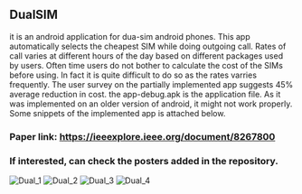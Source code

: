 ## DualSIM
it is an android application for dua-sim android phones. This app automatically selects the cheapest SIM while doing outgoing call. Rates of call varies at different hours of the day based on different packages used by users. Often time users do not bother to calculate the cost of the SIMs before using. In fact it is quite difficult to do so as the rates varries frequently. The user survey on the partially implemented app suggests 45% average reduction in cost.
the app-debug.apk is the application file. As it was implemented on an older version of android, it might not work properly. Some snippets of the implemented app is attached below.
### Paper link: https://ieeexplore.ieee.org/document/8267800
### If interested, can check the posters added in the repository. 

![Dual_1](https://user-images.githubusercontent.com/19349857/100906753-2293a080-348f-11eb-9dbb-2cfdc5470da4.jpg)
![Dual_2](https://user-images.githubusercontent.com/19349857/100906758-245d6400-348f-11eb-99c2-44ab49a4c394.jpg)
![Dual_3](https://user-images.githubusercontent.com/19349857/100906768-26272780-348f-11eb-984b-0bd7db6c278e.jpg)
![Dual_4](https://user-images.githubusercontent.com/19349857/100906776-28898180-348f-11eb-8902-bc5aed46365a.jpg)

